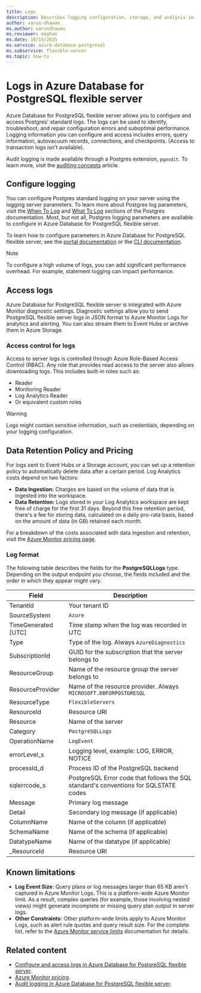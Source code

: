 ```yaml
---
title: Logs
description: Describes logging configuration, storage, and analysis in Azure Database for PostgreSQL.
author: varun-dhawan
ms.author: varundhawan
ms.reviewer: maghan
ms.date: 10/14/2025
ms.service: azure-database-postgresql
ms.subservice: flexible-server
ms.topic: how-to
---
```


# Logs in Azure Database for PostgreSQL flexible server

Azure Database for PostgreSQL flexible server allows you to configure and access Postgres' standard logs. The logs can be used to identify, troubleshoot, and repair configuration errors and suboptimal performance. Logging information you can configure and access includes errors, query information, autovacuum records, connections, and checkpoints. (Access to transaction logs isn't available).

Audit logging is made available through a Postgres extension, `pgaudit`. To learn more, visit the [auditing concepts](security-audit.md) article.

## Configure logging

You can configure Postgres standard logging on your server using the logging server parameters. To learn more about Postgres log parameters, visit the [When To Log](https://www.postgresql.org/docs/current/runtime-config-logging.html#RUNTIME-CONFIG-LOGGING-WHEN) and [What To Log](https://www.postgresql.org/docs/current/runtime-config-logging.html#RUNTIME-CONFIG-LOGGING-WHAT) sections of the Postgres documentation. Most, but not all, Postgres logging parameters are available to configure in Azure Database for PostgreSQL flexible server.

To learn how to configure parameters in Azure Database for PostgreSQL flexible server, see the [portal documentation](how-to-configure-server-parameters.md) or the [CLI documentation](how-to-configure-server-parameters.md).

> [!NOTE]
> To configure a high volume of logs, you can add significant performance overhead. For example, statement logging can impact performance.

## Access logs

Azure Database for PostgreSQL flexible server is integrated with Azure Monitor diagnostic settings. Diagnostic settings allow you to send PostgreSQL flexible server logs in JSON format to Azure Monitor Logs for analytics and alerting. You can also stream them to Event Hubs or archive them in Azure Storage.

### Access control for logs

Access to server logs is controlled through Azure Role-Based Access Control (RBAC). Any role that provides read access to the server also allows downloading logs. This includes built-in roles such as:

- Reader
- Monitoring Reader
- Log Analytics Reader
- Or equivalent custom roles

> [!WARNING]
> Logs might contain sensitive information, such as credentials, depending on your logging configuration.

## Data Retention Policy and Pricing

For logs sent to Event Hubs or a Storage account, you can set up a retention policy to automatically delete data after a certain period. Log Analytics costs depend on two factors:

- **Data Ingestion:** Charges are based on the volume of data that is ingested into the workspace.
- **Data Retention:** Logs stored in your Log Analytics workspace are kept free of charge for the first 31 days. Beyond this free retention period, there's a fee for storing data, calculated on a daily pro-rata basis, based on the amount of data (in GB) retained each month.

For a breakdown of the costs associated with data ingestion and retention, visit the [Azure Monitor pricing page](https://azure.microsoft.com/pricing/details/monitor/).

### Log format

The following table describes the fields for the **PostgreSQLLogs** type. Depending on the output endpoint you choose, the fields included and the order in which they appear might vary. 

|**Field** | **Description** |
|---|---|
| TenantId | Your tenant ID |
| SourceSystem | `Azure` |
| TimeGenerated [UTC] | Time stamp when the log was recorded in UTC |
| Type | Type of the log. Always `AzureDiagnostics` |
| SubscriptionId | GUID for the subscription that the server belongs to |
| ResourceGroup | Name of the resource group the server belongs to |
| ResourceProvider | Name of the resource provider. Always `MICROSOFT.DBFORPOSTGRESQL` |
| ResourceType | `FlexibleServers` |
| ResourceId | Resource URI |
| Resource | Name of the server |
| Category | `PostgreSQLLogs` |
| OperationName | `LogEvent` |
| errorLevel_s | Logging level, example: LOG, ERROR, NOTICE |
| processId_d | Process ID of the PostgreSQL backend |
| sqlerrcode_s | PostgreSQL Error code that follows the SQL standard's conventions for SQLSTATE codes |
| Message | Primary log message | 
| Detail | Secondary log message (if applicable) |
| ColumnName | Name of the column (if applicable) |
| SchemaName | Name of the schema (if applicable) |
| DatatypeName | Name of the datatype (if applicable) |
| _ResourceId | Resource URI |

## Known limitations

- **Log Event Size**: Query plans or log messages larger than 65 KB aren't captured in Azure Monitor Logs. This is a platform-wide Azure Monitor limit. As a result, complex queries (for example, those involving nested views) might generate incomplete or missing query plan output in server logs. 
- **Other Constraints**: Other platform-wide limits apply to Azure Monitor Logs, such as alert rule quotas and query result size. For the complete list, refer to the [Azure Monitor service limits](/azure/azure-monitor/fundamentals/service-limits) documentation for details.


## Related content

- [Configure and access logs in Azure Database for PostgreSQL flexible server](how-to-configure-and-access-logs.md).
- [Azure Monitor pricing](https://azure.microsoft.com/pricing/details/monitor/).
- [Audit logging in Azure Database for PostgreSQL flexible server](concepts-audit.md).
